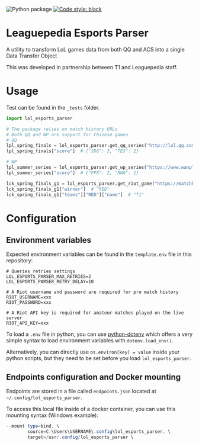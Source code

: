 ![Python package](https://github.com/mrtolkien/lol_esports_parser/workflows/Python%20package/badge.svg)
[![Code style: black](https://img.shields.io/badge/code%20style-black-000000.svg)](https://github.com/psf/black)

# Leaguepedia Esports Parser
A utility to transform LoL games data from both QQ and ACS into a single Data Transfer Object

This was developed in partnership between T1 and Leaguepedia staff.

# Usage
Test can be found in the `_tests` folder.
```python
import lol_esports_parser

# The package relies on match history URLs
# Both QQ and WP are support for Chinese games
# QQ
lpl_spring_finals = lol_esports_parser.get_qq_series("http://lol.qq.com/match/match_data.shtml?bmid=6131")
lpl_spring_finals["score"]  # {"JDG": 3, "TES": 2}

# WP
lpl_summer_series = lol_esports_parser.get_wp_series("https://www.wanplus.com/schedule/63496.html")
lpl_summer_series["score"]  # {"FPX": 2, "RNG": 1}

lck_spring_finals_g1 = lol_esports_parser.get_riot_game("https://matchhistory.na.leagueoflegends.com/en/#match-details/ESPORTSTMNT03/1353193?gameHash=63e4e6e5d695f410")
lck_spring_finals_g1["winner"]  # "RED"
lck_spring_finals_g1["teams"]["RED"]["name"]  # "T1"
```

# Configuration
## Environment variables
Expected environment variables can be found in the `template.env` file in this repository:
```dotenv
# Queries retries settings
LOL_ESPORTS_PARSER_MAX_RETRIES=2
LOL_ESPORTS_PARSER_RETRY_DELAY=10

# A Riot username and password are required for pro match history
RIOT_USERNAME=xxx
RIOT_PASSWORD=xxx

# A Riot API key is required for amateur matches played on the live server
RIOT_API_KEY=xxx
```

To load a `.env` file in python, you can use [python-dotenv](https://pypi.org/project/python-dotenv/) which offers a
very simple syntax to load environment variables with `dotenv.load_env()`.

Alternatively, you can directly use `os.environ[key] = value` inside your python scripts, but they need to be set before
you load `lol_esports_parser`.

## Endpoints configuration and Docker mounting
Endpoints are stored in a file called `endpoints.json` located at `~/.config/lol_esports_parser`.

To access this local file inside of a docker container, you can use this mounting syntax (Windows example):

```powershell
--mount type=bind, \
        source=C:\Users\USERNAME\.config\lol_esports_parser, \
        target=/usr/.config/lol_esports_parser \
```
